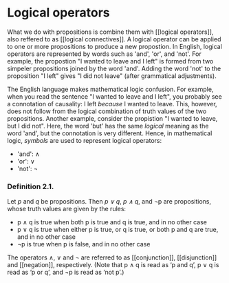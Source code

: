 # Logical operators
What we do with propositions is combine them with [[logical operators]], also reffered to as [[logical connectives]]. A logical operator can be applied to one or more propositions to produce a new propostion. In English, logical operators are represented by words such as 'and', 'or', and 'not'. For example, the propostion "I wanted to leave and I left" is formed from two simpeler propositions joined by the word 'and'. Adding the word 'not' to the proposition "I left" gives "I did not leave" (after grammatical adjustments).

The English language makes mathematical logic confusion. For example, when you read the sentence "I wanted to leave and I left", you probably see a connotation of causality: I left *because* I wanted to leave. This, however, does not follow from the logical combination of truth values of the two propositions. Another example, consider the propistion "I wanted to leave, but I did not". Here, the word 'but' has the same *logical* meaning as the word 'and', but the connotation is very different. Hence, in mathematical logic, *symbols* are used to represent logical operators:
- 'and': $\wedge$
- 'or': $\vee$
- 'not': $\neg$

### Definition 2.1.
Let *p* and *q* be propositions. Then *p $\vee$ q*, *p $\wedge$ q*, and $\neg$p are propositions, whose truth values are given by the rules:
- p $\wedge$ q is true when both p is true and q is true, and in no other case
- p $\vee$ q is true when either p is true, or q is true, or both p and q are true, and in no other case
- $\neg$p is true when p is false, and in no other case

The operators $\wedge$, $\vee$ and $\neg$ are referred to as [[conjunction]], [[disjunction]] and [[negation]], respectively. (Note that p $\wedge$ q is read as ‘p and q’, p $\vee$ q is read as ‘p or q’, and $\neg$p is read as ‘not p’.)